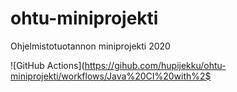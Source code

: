 # ohtu-miniprojekti
Ohjelmistotuotannon miniprojekti 2020

![GitHub Actions](https://gihub.com/hupijekku/ohtu-miniprojekti/workflows/Java%20CI%20with%2$
